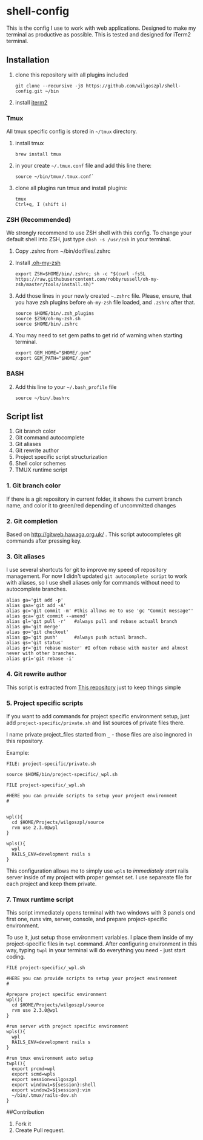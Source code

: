 # shell-config

This is the config I use to work with web applications. Designed to make my terminal as productive as possible. This is tested and designed for iTerm2
terminal.

## Installation

1. clone this repository with all plugins included

    ```shell
    git clone --recursive -j8 https://github.com/wilgoszpl/shell-config.git ~/bin
    ```

2. install [iterm2](https://www.iterm2.com/index.html)


### Tmux

All tmux specific config is stored in `~/tmux` directory.

1. install tmux
    ```shell
    brew install tmux
    ```
2. in your create `~/.tmux.conf` file and add this line there:
    ```shell
    source ~/bin/tmux/.tmux.conf`
    ```
3. clone all plugins run tmux and install plugins:
    ```shell
    tmux
    Ctrl+q, I (shift i)
    ```

### ZSH (Recommended)

We strongly recommend to use ZSH shell with this config. To change your default shell into ZSH, just type `chsh -s /usr/zsh` in your terminal.

1. Copy .zshrc from ~/bin/dotfiles/.zshrc

2. Install [.oh-my-zsh](https://github.com/robbyrussell/oh-my-zsh)

    ```shell
    export ZSH=$HOME/bin/.zshrc; sh -c "$(curl -fsSL https://raw.githubusercontent.com/robbyrussell/oh-my-zsh/master/tools/install.sh)"
    ```
3. Add those lines in your newly created `~.zshrc` file. Please, ensure, that you have zsh plugins before `oh-my-zsh` file loaded, and `.zshrc` after that.

    ```shell
    source $HOME/bin/.zsh_plugins
    source $ZSH/oh-my-zsh.sh
    source $HOME/bin/.zshrc
    ```

4. You may need to set gem paths to get rid of warning when starting terminal.

    ```shell
    export GEM_HOME="$HOME/.gem"
    export GEM_PATH="$HOME/.gem"

    ```


### BASH
2. Add this line to your `~/.bash_profile` file

    ```shell
    source ~/bin/.bashrc
    ```

## Script list

1. Git branch color
2. Git command autocomplete
3. Git aliases
4. Git rewrite author
5. Project specific script structurization
6. Shell color schemes
7. TMUX runtime script

### 1. Git branch color

If there is a git repository in current folder, it shows the current branch name, and color it to green/red depending of uncommitted changes

### 2. Git completion

Based on http://gitweb.hawaga.org.uk/ . This script autocompletes git commands after pressing <TAB> key.

### 3. Git aliases

I use several shortcuts for git to improve my speed of repository management. For now I didn't updated `git autocomplete script` to work with
aliases, so I use shell aliases only for commands without need to autocomplete branches.

``` shell
alias ga='git add -p'
alias gaa='git add -A'
alias gc='git commit -m' #this allows me to use 'gc "Commit message"'
alias gca='git commit --amend'
alias gl='git pull -r'   #always pull and rebase actuall branch
alias gm='git merge'
alias go='git checkout'
alias gp='git push'      #always push actual branch.
alias gs='git status'
alias gr='git rebase master' #I often rebase with master and almost never with other branches.
alias gri='git rebase -i'
```

### 4. Git rewrite author

This script is extracted from [This repository](https://github.com/davidfokkema/git-rewrite-author) just to keep things simple

### 5. Project specific scripts

If you want to add commands for project specific environment setup, just add `project-specific/private.sh` and list sources of private files there.

I name private project_files started from `_` - those files are also ingnored in this repository.

Example:

```shell
FILE: project-specific/private.sh

source $HOME/bin/project-specific/_wpl.sh
```

```shell
FILE project-specific/_wpl.sh

#HERE you can provide scripts to setup your project environment
#


wpl(){
  cd $HOME/Projects/wilgoszpl/source
  rvm use 2.3.0@wpl
}

wpls(){
  wpl
  RAILS_ENV=development rails s
}
```

This configuration allows me to simply use `wpls` to *immediately start* rails server inside of my project with proper gemset set. I use separeate file
for each project and keep them private.

### 7. Tmux runtime script

This script immediately opens terminal with two windows with 3 panels ond first one, runs vim, server, console, and prepare project-specific
environment.

To use it, just setup those environment variables. I place them inside of my project-specific files in `twpl` command. After configuring environment
in this way, typing `twpl` in your terminal will do everything you need - just start coding.


```shell
FILE project-specific/_wpl.sh

#HERE you can provide scripts to setup your project environment
#

#prepare project specific environment
wpl(){
  cd $HOME/Projects/wilgoszpl/source
  rvm use 2.3.0@wpl
}

#run server with project specific environment
wpls(){
  wpl
  RAILS_ENV=development rails s
}

#run tmux environment auto setup
twpl(){
  export prcmd=wpl
  export scmd=wpls
  export session=wilgoszpl
  export window1=${session}:shell
  export window2=${session}:vim
  ~/bin/.tmux/rails-dev.sh
}
```
##Contribution

1. Fork it
2. Create Pull request.


